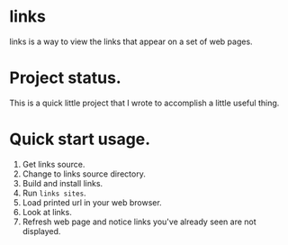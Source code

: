 # links

links is a way to view the links that appear on a set of web pages.

# Project status.

This is a quick little project that I wrote to accomplish a little useful thing.

# Quick start usage.

1. Get links source.
1. Change to links source directory.
1. Build and install links.
1. Run `links sites`.
1. Load printed url in your web browser.
1. Look at links.
1. Refresh web page and notice links you've already seen are not displayed.
